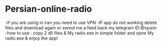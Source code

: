 # Persian-online-radio 
-if you are using in iran you need to use VPN 
-IF app do not working delete files and download again or sennd me a feed back my telegram ID:@xjustn
-how to use : copy  2 dll files & My radio.exe in simple folder and opne My radio.exe & enjoy the app!
